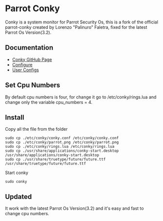 # Parrot Conky
Conky is a system monitor for Parrot Security Os, this is a fork of the official parrot-conky created by Lorenzo "Palinuro" Faletra, fixed for the latest Parrot Os Version(3.2).

## Documentation
* [Conky GitHub Page](https://github.com/brndnmtthws/conky)
* [Configure](https://github.com/brndnmtthws/conky/wiki/Configuration-Settings)
* [User Configs](https://github.com/brndnmtthws/conky/wiki/User-Configs)

## Set Cpu Numbers
By default cpu numbers is four, for change it go to /etc/conky/rings.lua and change only the variable cpu_numbers = 4.

## Install
Copy all the file from the folder
```
sudo cp ./etc/conky/conky.conf /etc/conky/conky.conf
sudo cp ./etc/conky/parrot.png /etc/conky/parrot.png
sudo cp ./etc/conky/rings.lua /etc/conky/rings.lua
sudo cp ./usr/share/applications/conky-start.desktop /usr/share/applications/conky-start.desktop
sudo cp ./usr/share/truetype/future/future.ttf /usr/share/truetype/future/future.ttf
```
Start conky
```
sudo conky
```
## Updated
It work with the latest Parrot Os Version(3.2) and it's easy and fast to change cpu numbers.
